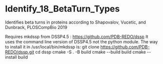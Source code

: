 # Identify_18_BetaTurn_Types
Identifies beta turns in proteins according to Shapovalov, Vucetic, and Dunbrack, PLOSCompBio 2019

Requires mkdssp from DSSP4.5 : https://github.com/PDB-REDO/dssp
It uses the command line version of DSSP4.5 not the python module. The way to install it in /usr/local/bin/mkdssp is:
    git clone https://github.com/PDB-REDO/dssp.git
    cd dssp
    cmake -S . -B build
    cmake --build build
    cmake --install build
